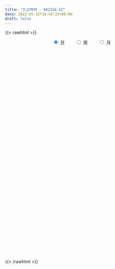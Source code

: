 ```yaml
---
title: "久立特材 - 002318.SZ"
date: 2022-05-31T16:42:23+08:00
draft: false
---
```

{{< rawhtml >}}
    <div style="text-align: center">
        <label style="padding: 1rem;"><input style="margin-right: .5rem" type="radio" name="period" value="D" checked onclick="period_change(this)">日</label>
        <label style="padding: 1rem;"><input style="margin-right: .5rem" type="radio" name="period" value="W" onclick="period_change(this)">周</label>
        <label style="padding: 1rem;"><input style="margin-right: .5rem" type="radio" name="period" value="M" onclick="period_change(this)">月</label>
    </div>
    <div id="chart" style="height: 700px;"></div> 
    <script type="text/javascript">
        const D_v = [180992.85,95765.17,92972.13,114192.69,131712.25,158445.2,97959.17,74301.91,101257.26,71921.42,54487.49,73160.59,71010.72,125930.1,135642.11,170276.05,77260.87,107781.91,72785.27,108069.2,110904.91,108227.55,102191.58,85746.47,96247.78,115717.33,191668.22,130748.77,90404.22,72800.89,102051.37,83813.13,192896.31,110350.89,171624.34,123730.52,171078.24,105327.41,159350.69,127027.37,112489.31,82899.5,68919.06,88018.54,153760.07,156222.53,203622.78,121082.24,185381.54,131164.78,110531.27,229813.97,433231.92,245614.44,596627.2,461827.0,385422.01,255502.56,148671.49,248876.77,491143.03,520658.47,377106.56,250716.08,322113.09,297249.84,308071.02,236168.52,205689.79,158543.96,201897.66,339514.29,233174.96,219410.01,259061.25,228265.08,236071.1,176082.56,180469.24,272630.55,226498.92,186324.62,233235.66,129087.32,177298.65,157710.38,180075.28,497633.82,395217.26,314056.46,156409.37,199962.02,86899.53,112733.3,119374.5,106430.02,97321.6,65699.44,79513.31,155444.2,154259.1,122248.61,93390.35,167610.39,82648.81,116006.6,130668.7,100722.57,156764.42,235142.03,185301.88,76160.57,218027.83,243146.82,127697.25,96022.86,149684.42,83612.0,124743.85,130799.38,111262.79,75280.62,294038.18,263084.29,130537.26,169497.72,88002.37,66055.93,58562.99,132054.83,177667.6,108708.9,91677.56,103052.57,112724.88,107255.51,72976.67,107223.22,91646.8,142026.98,80278.39,144439.12,83537.18,87590.21,143346.27,256008.45,167147.93,102949.1,214793.48,226526.43,178517.58,154559.41,133216.62,148055.13,166226.88,201803.23,148583.08,134295.13,148420.79,138421.0,66951.24,178852.22,224784.24,198001.87,210514.33,191192.37,164401.12,127523.78,97137.82,110522.3,101153.91,104362.04,84779.91,102243.28,113348.03,197627.07,145646.43,89698.3,104345.3,102949.59,63781.0,62870.66,46159.3,77983.36,73058.27,123682.59,121173.59,152693.11,192096.89,79864.02,135112.69,153201.46,132607.95,160060.6,176957.89,184957.88,215271.97,106131.68,77563.46,113881.75,129768.96,122684.07,70417.61,100561.46,65741.46,104281.63,104996.94,102523.65,83087.67,93086.0,52345.0,50275.41,51169.41,59509.83,60672.35,72057.51,67250.0,49347.51,39728.0,36730.41,46236.0,101026.93,162494.24,93015.35,137645.46,66208.49,74937.13,106651.23,107780.94,69806.16,102871.51,106439.25,70611.4,68783.0,68471.17,69031.98,103651.6,64186.61,58055.1,71194.12,93570.5,83310.44,52581.77,41097.79,84432.85,52178.27,46574.0,59210.39,44840.91,59126.03]
const D_histogram = [0.0,0.0054308832,0.0169872403,0.0323382911,0.0226412014,0.0356790477,0.0392339491,0.0390582372,0.0445501368,0.0339192542,0.0149073481,-0.0040425979,-0.0113701383,-0.0358918324,-0.0256422478,0.0127700797,0.0170009842,0.0088900014,-0.0053136457,-0.0275571449,-0.0604586537,-0.0763904971,-0.0881498484,-0.0995845268,-0.0900781974,-0.0596474013,0.0029820671,0.0208807663,0.0408810897,0.0423839957,0.0433240742,0.0400236433,-0.0013227222,-0.0189132879,-0.0536362954,-0.0903074646,-0.0818841612,-0.0778133863,-0.0870877048,-0.0754131998,-0.0666136211,-0.067385738,-0.0621377338,-0.0594785229,-0.0335504834,-0.0260572396,-0.0099218446,-0.0128373912,-0.0113274427,-0.0046081272,0.0056536153,0.0561690186,0.1328718487,0.1669027821,0.2286552294,0.2716627304,0.3224539453,0.3330278826,0.3083635754,0.3051520278,0.3708658874,0.4064081284,0.3418435323,0.2986600461,0.3053116947,0.30294491,0.2812956684,0.2281368228,0.1973236763,0.1406088682,0.0877406123,0.1195119715,0.1295799482,0.0710786403,0.0446947072,-0.0474013312,-0.1054278966,-0.1394372677,-0.1880353996,-0.230975906,-0.2520341226,-0.2247112504,-0.2196445955,-0.2183307571,-0.2438356356,-0.2450476351,-0.1999192007,-0.099026927,-0.1418812961,-0.2342982748,-0.2789664875,-0.3517198373,-0.3465909441,-0.338808505,-0.3246462653,-0.3270179061,-0.3027877269,-0.2462863362,-0.2223681077,-0.1256414936,-0.032876964,0.017765445,0.0660764032,0.0386650196,0.0448111355,0.0192803066,-0.0204518465,-0.0731778978,-0.119911117,-0.132787233,-0.1539568163,-0.1421496389,-0.0452379744,0.0396668609,0.0832507706,0.1270960244,0.1305518374,0.137461253,0.1259487039,0.1156505128,0.0858531909,0.071333873,0.1329637551,0.2045568941,0.2321247262,0.2587527422,0.2516821907,0.2295156492,0.1929293188,0.1798942459,0.1955828387,0.1738701497,0.1300760228,0.087510827,0.0284493229,-0.0366696616,-0.0635039755,-0.0641653491,-0.0725173539,-0.0825977008,-0.1023747963,-0.1033151006,-0.0934085451,-0.104387587,-0.0990216345,-0.0349204611,0.0197712063,0.05258323,0.105311466,0.1619218616,0.1995812211,0.2055047825,0.2019644324,0.2108842258,0.1700401445,0.1047299851,0.0845271354,0.0548725447,0.0400217243,-0.0196314117,-0.0637398943,-0.1304985997,-0.0950124333,-0.0113991549,0.0787300199,0.078419925,0.0299728801,0.0079751749,-0.010004888,-0.0581078047,-0.0782561,-0.0995531412,-0.1389062963,-0.1262001979,-0.1341476501,-0.1001686917,-0.1329530027,-0.1638631414,-0.192849192,-0.1800860628,-0.1588361906,-0.1361332278,-0.1133993476,-0.1009095191,-0.1002493674,-0.0445749599,-0.032540475,0.0499149069,0.0382724154,0.017339416,-0.0239239995,-0.0788204222,-0.1130646257,-0.1858354581,-0.263575996,-0.2706791794,-0.1771252119,-0.1307851466,-0.1385689775,-0.1870257984,-0.1702535357,-0.1579008981,-0.1392695293,-0.0899778775,-0.0661717011,-0.0102649574,-0.006853562,-0.0221941424,-0.0235380638,0.0132689653,0.042774526,0.044278477,0.0460994377,0.0547662015,0.0347763137,0.0401175071,0.0323356975,0.0353359279,0.0168467447,0.0225399336,0.0337038211,0.0663076377,0.1378734716,0.1333273217,0.0766513452,0.0261994001,-0.038309288,-0.0521467402,0.0101881108,0.0404260814,0.0980278319,0.1595884917,0.1783348297,0.1626409647,0.1780857028,0.1701335205,0.1842663833,0.1880490814,0.178501759,0.1662898919,0.1750754797,0.159441594,0.1451359878,0.1227519082,0.0513916502,0.017675256,0.010971658,0.0183282995,0.0220214306,0.0262952367]
const D_fast = [0.0,0.006788604,0.0225917712,0.0460273948,0.0419906054,0.0639482136,0.0773116022,0.0869004497,0.1035298835,0.1013788144,0.0860937453,0.0661331499,0.0559630749,0.0224684227,0.0263074453,0.0679122928,0.0763934434,0.0705049609,0.0549729024,0.025840117,-0.0221760553,-0.0572055229,-0.0910023364,-0.1273331465,-0.1403463664,-0.1248274206,-0.0614524355,-0.0383335447,-0.0081129489,0.0039859561,0.0157570531,0.0224625331,-0.019214513,-0.0415334007,-0.089665482,-0.1489135174,-0.1609612543,-0.1763438259,-0.2073900706,-0.2145688655,-0.2224226921,-0.2400412435,-0.2503276728,-0.2625380926,-0.244997674,-0.2440187401,-0.2303638062,-0.2364887007,-0.2378106129,-0.2322433291,-0.2205681828,-0.1560105248,-0.0460897326,0.0296668964,0.1485831511,0.2595063346,0.3909110359,0.4847419439,0.5371685305,0.6102449898,0.7686753213,0.9058195944,0.9267158814,0.9581974067,1.0411769789,1.1145464218,1.1632210973,1.1670964573,1.1856142299,1.1640516389,1.133118536,1.1947678881,1.2372308518,1.196499204,1.1812889477,1.0773425765,0.992959037,0.9240903489,0.8284833671,0.7277988843,0.643732137,0.6148771966,0.5650327026,0.5117638518,0.4253000643,0.3628261561,0.3579747902,0.4341103322,0.3557856391,0.2047940917,0.0903842571,-0.070299052,-0.1518178948,-0.228737582,-0.2957369086,-0.3798630259,-0.4313297785,-0.4363999718,-0.4680737703,-0.4027575296,-0.3182122409,-0.2631284707,-0.1982984117,-0.2160435404,-0.1986946407,-0.2194053929,-0.2642505076,-0.3352710333,-0.4119820318,-0.4580549561,-0.5177137434,-0.5414439758,-0.4558418048,-0.3610202543,-0.2966236519,-0.221004392,-0.1849106198,-0.1436358908,-0.123661264,-0.1050468269,-0.1133808511,-0.1100667008,-0.0151958799,0.1075364827,0.1931354963,0.2844516979,0.3403016941,0.3755140649,0.3871600641,0.4190985528,0.4836828553,0.5054377036,0.4941625825,0.4734750934,0.4215259201,0.3472395202,0.3045292124,0.2878265015,0.2613451583,0.2306153861,0.1852445915,0.1584755121,0.1450299313,0.1079539926,0.0885645365,0.1439355947,0.2035700637,0.2495278948,0.3285839973,0.4256748583,0.513229523,0.5705292801,0.6174800381,0.679120888,0.6807868428,0.6416591796,0.6425881138,0.6266516593,0.62180627,0.557245281,0.4972018249,0.3978184695,0.4095515276,0.4903150173,0.600126697,0.6194215835,0.5784677585,0.5584638471,0.5379825621,0.4753526943,0.435640374,0.3894550475,0.3153753183,0.2965313672,0.2550470025,0.263983788,0.1979612263,0.1260853022,0.0488869537,0.0166285672,-0.0018306082,-0.0131609524,-0.0187769092,-0.0315144604,-0.0559166506,-0.011385983,-0.0074866169,0.0874474918,0.0853731041,0.0687749587,0.0215305433,-0.0530709849,-0.1155813449,-0.2348110417,-0.3784455787,-0.4532185569,-0.4039458924,-0.3903021138,-0.4327281891,-0.5279414596,-0.5537325808,-0.5808551677,-0.5970411812,-0.5702439988,-0.5629807477,-0.5096402433,-0.5079422385,-0.5288313545,-0.5360597918,-0.4959355214,-0.4557363292,-0.4431627589,-0.4298169388,-0.4074586246,-0.418754434,-0.4033838638,-0.4030817491,-0.3912475367,-0.4055250337,-0.3941968614,-0.3746070186,-0.3254262926,-0.2193920908,-0.1906064103,-0.2281195505,-0.2720216456,-0.3461076557,-0.3729817929,-0.3080999142,-0.2677554233,-0.1856467148,-0.0841889321,-0.0208588867,0.0041074895,0.0640736533,0.0986548512,0.1588543098,0.2096492782,0.2447273955,0.2740880015,0.3266424591,0.350868972,0.3728473627,0.3811512602,0.3226389147,0.2933413345,0.2893806511,0.3013193674,0.3105178561,0.3213654714]
const D_slow = [0.0,0.0013577208,0.0056045309,0.0136891037,0.019349404,0.0282691659,0.0380776532,0.0478422125,0.0589797467,0.0674595602,0.0711863973,0.0701757478,0.0673332132,0.0583602551,0.0519496932,0.0551422131,0.0593924591,0.0616149595,0.0602865481,0.0533972619,0.0382825984,0.0191849742,-0.0028524879,-0.0277486197,-0.050268169,-0.0651800193,-0.0644345026,-0.059214311,-0.0489940386,-0.0383980396,-0.0275670211,-0.0175611103,-0.0178917908,-0.0226201128,-0.0360291866,-0.0586060528,-0.0790770931,-0.0985304396,-0.1203023658,-0.1391556658,-0.155809071,-0.1726555055,-0.188189939,-0.2030595697,-0.2114471906,-0.2179615005,-0.2204419616,-0.2236513094,-0.2264831701,-0.2276352019,-0.2262217981,-0.2121795434,-0.1789615813,-0.1372358857,-0.0800720784,-0.0121563958,0.0684570905,0.1517140612,0.2288049551,0.305092962,0.3978094339,0.499411466,0.5848723491,0.6595373606,0.7358652843,0.8116015118,0.8819254289,0.9389596346,0.9882905536,1.0234427707,1.0453779237,1.0752559166,1.1076509037,1.1254205637,1.1365942405,1.1247439077,1.0983869336,1.0635276167,1.0165187667,0.9587747903,0.8957662596,0.839588447,0.7846772981,0.7300946089,0.6691357,0.6078737912,0.557893991,0.5331372592,0.4976669352,0.4390923665,0.3693507446,0.2814207853,0.1947730493,0.110070923,0.0289093567,-0.0528451198,-0.1285420516,-0.1901136356,-0.2457056625,-0.2771160359,-0.2853352769,-0.2808939157,-0.2643748149,-0.25470856,-0.2435057761,-0.2386856995,-0.2437986611,-0.2620931355,-0.2920709148,-0.325267723,-0.3637569271,-0.3992943368,-0.4106038304,-0.4006871152,-0.3798744226,-0.3481004164,-0.3154624571,-0.2810971439,-0.2496099679,-0.2206973397,-0.199234042,-0.1814005737,-0.148159635,-0.0970204114,-0.0389892299,0.0256989557,0.0886195034,0.1459984157,0.1942307454,0.2392043068,0.2881000165,0.331567554,0.3640865597,0.3859642664,0.3930765971,0.3839091818,0.3680331879,0.3519918506,0.3338625121,0.3132130869,0.2876193878,0.2617906127,0.2384384764,0.2123415797,0.187586171,0.1788560558,0.1837988574,0.1969446648,0.2232725313,0.2637529967,0.313648302,0.3650244976,0.4155156057,0.4682366622,0.5107466983,0.5369291946,0.5580609784,0.5717791146,0.5817845457,0.5768766927,0.5609417192,0.5283170692,0.5045639609,0.5017141722,0.5213966772,0.5410016584,0.5484948784,0.5504886722,0.5479874502,0.533460499,0.513896474,0.4890081887,0.4542816146,0.4227315651,0.3891946526,0.3641524797,0.330914229,0.2899484437,0.2417361457,0.19671463,0.1570055823,0.1229722754,0.0946224385,0.0693950587,0.0443327168,0.0331889769,0.0250538581,0.0375325849,0.0471006887,0.0514355427,0.0454545428,0.0257494373,-0.0025167192,-0.0489755837,-0.1148695827,-0.1825393775,-0.2268206805,-0.2595169671,-0.2941592115,-0.3409156611,-0.3834790451,-0.4229542696,-0.4577716519,-0.4802661213,-0.4968090466,-0.4993752859,-0.5010886764,-0.506637212,-0.512521728,-0.5092044867,-0.4985108552,-0.4874412359,-0.4759163765,-0.4622248261,-0.4535307477,-0.4435013709,-0.4354174466,-0.4265834646,-0.4223717784,-0.416736795,-0.4083108397,-0.3917339303,-0.3572655624,-0.323933732,-0.3047708957,-0.2982210457,-0.3077983677,-0.3208350527,-0.318288025,-0.3081815047,-0.2836745467,-0.2437774238,-0.1991937164,-0.1585334752,-0.1140120495,-0.0714786693,-0.0254120735,0.0216001968,0.0662256366,0.1077981096,0.1515669795,0.191427378,0.2277113749,0.258399352,0.2712472645,0.2756660785,0.278408993,0.2829910679,0.2884964255,0.2950702347]
const D_data = [['2021-05-20', 11.2896, 11.3841, 10.9965, 11.5543],['2021-05-21', 11.4125, 11.4692, 11.299, 11.5165],['2021-05-24', 11.3463, 11.6016, 11.2801, 11.7151],['2021-05-25', 11.6016, 11.7434, 11.5165, 11.8569],['2021-05-26', 11.7434, 11.4692, 11.3936, 11.7529],['2021-05-27', 11.5268, 11.7901, 11.361, 11.9169],['2021-05-28', 11.7998, 11.7511, 11.6048, 11.9656],['2021-05-31', 11.8974, 11.7511, 11.6926, 11.9559],['2021-06-01', 11.7218, 11.8778, 11.6048, 11.9851],['2021-06-02', 11.8778, 11.7023, 11.5658, 11.9364],['2021-06-03', 11.6536, 11.5463, 11.5268, 11.7608],['2021-06-04', 11.517, 11.4585, 11.3317, 11.6048],['2021-06-07', 11.4683, 11.5365, 11.3512, 11.634],['2021-06-08', 11.5365, 11.2245, 11.0684, 11.556],['2021-06-09', 11.2732, 11.6048, 11.1952, 11.7608],['2021-06-10', 11.6048, 12.0924, 11.5463, 12.1899],['2021-06-11', 12.1704, 11.7998, 11.7803, 12.1899],['2021-06-15', 11.8974, 11.6536, 11.5073, 11.9071],['2021-06-16', 11.5658, 11.5268, 11.4, 11.6828],['2021-06-17', 11.5268, 11.322, 11.166, 11.6438],['2021-06-18', 11.322, 11.0099, 10.9709, 11.4293],['2021-06-21', 10.9709, 11.0392, 10.7564, 11.166],['2021-06-22', 11.0294, 10.9514, 10.8051, 11.1172],['2021-06-23', 10.9709, 10.8149, 10.7076, 10.9709],['2021-06-24', 10.8539, 10.9904, 10.7369, 11.0197],['2021-06-25', 11.0489, 11.2927, 10.9417, 11.3512],['2021-06-28', 11.5755, 11.9169, 11.439, 12.0729],['2021-06-29', 11.9461, 11.5755, 11.5268, 11.9461],['2021-06-30', 11.5853, 11.7218, 11.478, 11.7413],['2021-07-01', 11.8388, 11.5755, 11.5268, 11.8388],['2021-07-02', 11.5073, 11.6048, 11.361, 11.7511],['2021-07-05', 11.6438, 11.5755, 11.4195, 11.6828],['2021-07-06', 11.5853, 10.9904, 10.8832, 11.595],['2021-07-07', 11.0197, 11.1172, 10.7856, 11.1269],['2021-07-08', 11.0489, 10.7271, 10.6101, 11.1074],['2021-07-09', 10.5808, 10.4443, 10.3078, 10.6979],['2021-07-12', 10.4346, 10.8539, 10.4346, 11.0392],['2021-07-13', 10.8441, 10.7564, 10.6394, 10.8441],['2021-07-14', 10.7564, 10.4931, 10.4346, 10.9612],['2021-07-15', 10.4346, 10.6784, 10.259, 10.7661],['2021-07-16', 10.6881, 10.6198, 10.5906, 10.8539],['2021-07-19', 10.6101, 10.4443, 10.3956, 10.7271],['2021-07-20', 10.4443, 10.4541, 10.2688, 10.4638],['2021-07-21', 10.5711, 10.3663, 10.3273, 10.5808],['2021-07-22', 10.3663, 10.6686, 10.3175, 10.6979],['2021-07-23', 10.6101, 10.4736, 10.4443, 10.8636],['2021-07-26', 10.5126, 10.6003, 10.0055, 10.6394],['2021-07-27', 10.6491, 10.3565, 10.3565, 10.7076],['2021-07-28', 10.2395, 10.3663, 9.9275, 10.3956],['2021-07-29', 10.4638, 10.4151, 10.2493, 10.5126],['2021-07-30', 10.337, 10.4736, 10.1323, 10.5126],['2021-08-02', 10.4638, 11.1367, 10.259, 11.205],['2021-08-03', 11.6926, 11.8583, 11.3805, 12.0631],['2021-08-04', 11.9461, 11.7218, 11.634, 12.0436],['2021-08-05', 11.7998, 12.4727, 11.7023, 12.892],['2021-08-06', 12.4435, 12.7165, 12.3459, 13.0091],['2021-08-09', 12.8335, 13.3114, 12.7848, 13.4674],['2021-08-10', 13.2139, 13.2529, 13.0286, 13.7697],['2021-08-11', 13.3796, 13.0578, 12.9993, 13.3991],['2021-08-12', 13.3601, 13.5357, 13.0188, 13.721],['2021-08-13', 13.5259, 14.8912, 13.4089, 14.8912],['2021-08-16', 14.9595, 15.1642, 14.8034, 15.9737],['2021-08-17', 15.1642, 14.2086, 14.0818, 15.33],['2021-08-18', 14.4231, 14.5304, 14.2183, 14.7742],['2021-08-19', 14.9204, 15.3983, 14.2378, 15.8079],['2021-08-20', 15.0667, 15.6518, 14.9204, 16.1394],['2021-08-23', 15.6518, 15.7006, 15.3398, 16.4613],['2021-08-24', 15.5641, 15.4373, 15.1252, 15.8956],['2021-08-25', 15.7006, 15.7981, 15.1642, 16.0809],['2021-08-26', 15.6811, 15.5153, 15.4568, 16.1394],['2021-08-27', 15.3105, 15.5056, 15.1057, 15.8079],['2021-08-30', 15.5933, 16.7441, 15.1838, 17.0366],['2021-08-31', 16.8221, 16.8416, 16.4905, 17.3292],['2021-09-01', 16.6173, 16.0907, 15.6518, 16.7148],['2021-09-02', 15.7591, 16.471, 15.3105, 16.8221],['2021-09-03', 16.3735, 15.4861, 15.1642, 16.4417],['2021-09-06', 15.4178, 15.6031, 15.3495, 16.237],['2021-09-07', 15.5543, 15.7104, 15.33, 15.8274],['2021-09-08', 15.8371, 15.3203, 15.1935, 16.1589],['2021-09-09', 15.252, 15.1155, 14.8034, 15.5251],['2021-09-10', 15.3593, 15.1545, 14.94, 15.8079],['2021-09-13', 15.2228, 15.7104, 15.1252, 15.8956],['2021-09-14', 15.5348, 15.4568, 15.1252, 16.0419],['2021-09-15', 15.3105, 15.3593, 15.1057, 15.5738],['2021-09-16', 15.5056, 14.8717, 14.7839, 15.8956],['2021-09-17', 14.6376, 14.9985, 14.3646, 15.1642],['2021-09-22', 14.6084, 15.6031, 14.2281, 15.8664],['2021-09-23', 15.8079, 16.6563, 15.4958, 17.1634],['2021-09-24', 16.393, 14.9887, 14.9887, 16.471],['2021-09-27', 14.3841, 13.916, 13.4869, 14.7644],['2021-09-28', 13.9843, 13.994, 13.4382, 14.1988],['2021-09-29', 13.7502, 13.1163, 12.8823, 13.916],['2021-09-30', 13.2529, 13.6625, 13.1456, 13.8477],['2021-10-08', 13.76, 13.4772, 13.2626, 14.0525],['2021-10-11', 13.9453, 13.3601, 13.1651, 13.9453],['2021-10-12', 13.3114, 12.9213, 12.7263, 13.8867],['2021-10-13', 12.9116, 13.0481, 12.58, 13.1554],['2021-10-14', 12.9896, 13.4284, 12.8238, 13.6332],['2021-10-15', 13.3796, 13.0188, 12.9701, 13.5259],['2021-10-18', 12.9798, 14.0818, 12.9798, 14.1891],['2021-10-19', 13.9355, 14.4426, 13.76, 14.8717],['2021-10-20', 14.2086, 14.2573, 14.0428, 14.4133],['2021-10-21', 14.4524, 14.4914, 13.9453, 14.6181],['2021-10-22', 14.3451, 13.6039, 13.3796, 14.4231],['2021-10-25', 13.3991, 13.9648, 13.2821, 14.0135],['2021-10-26', 13.955, 13.5064, 13.3114, 14.033],['2021-10-27', 13.6039, 13.1163, 12.7653, 13.6039],['2021-10-28', 12.9701, 12.6287, 12.4825, 13.1066],['2021-10-29', 12.6483, 12.3167, 12.1119, 12.7068],['2021-11-01', 12.2289, 12.4337, 11.9169, 12.8725],['2021-11-02', 12.463, 12.0729, 11.9461, 12.5702],['2021-11-03', 12.1119, 12.2874, 11.9754, 12.3849],['2021-11-04', 12.3167, 13.5162, 12.3069, 13.5162],['2021-11-05', 13.4967, 13.799, 13.2626, 14.2378],['2021-11-08', 13.7892, 13.6234, 13.5552, 14.1305],['2021-11-09', 13.5747, 13.8965, 13.4869, 14.0915],['2021-11-10', 13.8867, 13.5747, 13.3211, 13.8965],['2021-11-11', 13.5064, 13.7112, 13.4089, 13.7795],['2021-11-12', 13.6722, 13.5357, 13.3699, 13.7697],['2021-11-15', 13.6527, 13.5552, 13.5162, 14.0623],['2021-11-16', 13.5454, 13.2529, 13.1554, 13.6332],['2021-11-17', 13.2431, 13.3601, 13.1651, 13.4577],['2021-11-18', 13.3894, 14.5011, 13.3894, 14.6279],['2021-11-19', 14.5791, 15.1057, 14.2866, 15.291],['2021-11-22', 15.2228, 14.9887, 14.9107, 15.3593],['2021-11-23', 15.0375, 15.3203, 14.9204, 15.6226],['2021-11-24', 15.4178, 15.1642, 15.0375, 15.5153],['2021-11-25', 15.1838, 15.1057, 14.8717, 15.2813],['2021-11-26', 14.9985, 14.9595, 14.7937, 15.1447],['2021-11-29', 14.5499, 15.3008, 14.4816, 15.4861],['2021-11-30', 15.3203, 15.8566, 15.213, 16.237],['2021-12-01', 15.7981, 15.5641, 15.369, 15.8469],['2021-12-02', 15.5738, 15.2813, 14.9887, 15.5933],['2021-12-03', 15.291, 15.2033, 15.1057, 15.6811],['2021-12-06', 15.1155, 14.8229, 14.7254, 15.4568],['2021-12-07', 14.9692, 14.4621, 14.2378, 15.096],['2021-12-08', 14.4426, 14.7059, 14.3548, 14.8717],['2021-12-09', 14.6376, 14.9595, 14.4329, 15.3398],['2021-12-10', 14.8327, 14.8327, 14.2768, 15.1545],['2021-12-13', 14.9692, 14.7449, 14.3743, 15.057],['2021-12-14', 14.7157, 14.5109, 14.4329, 14.7352],['2021-12-15', 14.5109, 14.6474, 14.5109, 15.1838],['2021-12-16', 14.5499, 14.7644, 14.5499, 15.018],['2021-12-17', 14.8717, 14.4524, 14.4329, 14.94],['2021-12-20', 14.5304, 14.5889, 14.1988, 14.8717],['2021-12-21', 14.6084, 15.4861, 14.4426, 15.7786],['2021-12-22', 15.5153, 15.7104, 15.1447, 15.8566],['2021-12-23', 15.7981, 15.7299, 15.4861, 15.9444],['2021-12-24', 15.7299, 16.3052, 15.6518, 16.7733],['2021-12-27', 16.2857, 16.7928, 16.237, 17.3097],['2021-12-28', 16.7928, 16.9976, 16.3832, 17.3194],['2021-12-29', 17.0171, 16.9293, 16.8708, 17.69],['2021-12-30', 16.9293, 17.0366, 16.7733, 17.4072],['2021-12-31', 17.2317, 17.4364, 16.8903, 17.6315],['2022-01-04', 17.4462, 16.9489, 16.8221, 18.0021],['2022-01-05', 17.0854, 16.5393, 16.0419, 17.1244],['2022-01-06', 16.5198, 17.0269, 16.4808, 17.4364],['2022-01-07', 17.0756, 16.9098, 16.4808, 17.3584],['2022-01-10', 16.9976, 17.0951, 16.8513, 17.729],['2022-01-11', 17.1439, 16.4222, 16.3052, 17.1439],['2022-01-12', 16.4905, 16.3832, 16.237, 16.666],['2022-01-13', 16.2955, 15.7981, 15.3495, 16.3735],['2022-01-14', 15.6323, 16.9781, 15.5153, 17.0854],['2022-01-17', 17.1634, 17.9338, 17.0171, 18.1191],['2022-01-18', 17.9143, 18.5872, 17.846, 18.6262],['2022-01-19', 18.4019, 17.8363, 17.612, 18.5287],['2022-01-20', 17.7875, 17.2219, 16.6368, 17.924],['2022-01-21', 16.9489, 17.456, 16.9489, 17.9143],['2022-01-24', 17.456, 17.4755, 16.8806, 18.0118],['2022-01-25', 17.2609, 16.9684, 16.7246, 17.4852],['2022-01-26', 17.2122, 17.1536, 16.7831, 17.6022],['2022-01-27', 17.2414, 17.0269, 16.9976, 17.6997],['2022-01-28', 17.2024, 16.6075, 16.3832, 17.2219],['2022-02-07', 16.9293, 17.1439, 16.7733, 17.7485],['2022-02-08', 17.0854, 16.8513, 16.51, 17.4169],['2022-02-09', 16.8416, 17.4072, 16.1687, 17.4462],['2022-02-10', 17.3097, 16.5295, 16.432, 17.5535],['2022-02-11', 16.5198, 16.3052, 16.1492, 16.7928],['2022-02-14', 16.1394, 16.0614, 15.8371, 16.5685],['2022-02-15', 16.0614, 16.4222, 15.9737, 16.5588],['2022-02-16', 16.4613, 16.51, 16.2857, 16.8123],['2022-02-17', 16.51, 16.549, 16.1882, 16.7733],['2022-02-18', 16.4808, 16.588, 16.3442, 16.6465],['2022-02-21', 16.588, 16.4808, 16.2565, 16.666],['2022-02-22', 16.4613, 16.2955, 16.1687, 16.4905],['2022-02-23', 16.198, 17.0854, 16.198, 17.1731],['2022-02-24', 17.2609, 16.6953, 16.471, 17.534],['2022-02-25', 16.8708, 17.846, 16.8611, 18.0801],['2022-02-28', 17.9435, 16.9001, 16.7928, 17.9435],['2022-03-01', 16.9098, 16.7246, 16.6465, 17.0756],['2022-03-02', 16.627, 16.3052, 16.2272, 16.8416],['2022-03-03', 16.3442, 15.8371, 15.6031, 16.4222],['2022-03-04', 15.8566, 15.7786, 15.3398, 16.1394],['2022-03-07', 15.5836, 14.8814, 14.6571, 15.7981],['2022-03-08', 14.8619, 14.2183, 14.1208, 15.0082],['2022-03-09', 14.2183, 14.6376, 13.8477, 14.9497],['2022-03-10', 15.135, 15.9249, 14.8522, 16.0322],['2022-03-11', 15.7981, 15.5543, 15.3203, 15.7981],['2022-03-14', 15.3105, 14.8327, 14.7547, 15.408],['2022-03-15', 14.7449, 13.994, 13.9745, 14.94],['2022-03-16', 14.6279, 14.5304, 13.7697, 14.6279],['2022-03-17', 14.6279, 14.3646, 14.2378, 14.8229],['2022-03-18', 14.3256, 14.3451, 14.15, 14.6279],['2022-03-21', 14.3548, 14.7547, 14.3548, 14.9692],['2022-03-22', 14.9692, 14.5011, 14.4426, 15.018],['2022-03-23', 14.5401, 15.018, 14.4914, 15.0375],['2022-03-24', 15.018, 14.4426, 14.3353, 15.018],['2022-03-25', 14.3451, 14.0915, 13.994, 14.4133],['2022-03-28', 13.9062, 14.1305, 13.5649, 14.1403],['2022-03-29', 14.1305, 14.6279, 14.0525, 14.7157],['2022-03-30', 14.6279, 14.6669, 14.4329, 14.7547],['2022-03-31', 14.6279, 14.3646, 14.1793, 14.6279],['2022-04-01', 14.1891, 14.3451, 14.1403, 14.3646],['2022-04-06', 14.3938, 14.4329, 13.955, 14.4524],['2022-04-07', 14.4329, 14.0135, 13.9745, 14.5596],['2022-04-08', 13.9355, 14.2573, 13.877, 14.4329],['2022-04-11', 14.3743, 14.0525, 13.8087, 14.3743],['2022-04-12', 13.8867, 14.1403, 13.7307, 14.1696],['2022-04-13', 14.033, 13.7892, 13.7502, 14.072],['2022-04-14', 13.8282, 14.0135, 13.6625, 14.0818],['2022-04-15', 13.9453, 14.0915, 13.877, 14.2866],['2022-04-18', 14.15, 14.4621, 13.5942, 14.5304],['2022-04-19', 14.6181, 15.2618, 14.3061, 15.33],['2022-04-20', 15.2423, 14.5499, 14.5109, 15.2423],['2022-04-21', 14.8717, 13.7697, 13.3601, 14.8717],['2022-04-22', 13.4869, 13.5552, 13.3309, 13.7892],['2022-04-25', 13.3991, 13.0188, 12.814, 13.5162],['2022-04-26', 13.0773, 13.3601, 12.8335, 13.838],['2022-04-27', 13.2724, 14.3841, 13.1749, 14.4329],['2022-04-28', 14.2768, 14.2086, 14.0233, 14.7254],['2022-04-29', 14.2086, 14.8034, 13.994, 14.9204],['2022-05-05', 14.8132, 15.2423, 14.7937, 15.4568],['2022-05-06', 14.8229, 15.0277, 14.8229, 15.369],['2022-05-09', 15.0277, 14.7157, 14.6669, 15.1252],['2022-05-10', 14.8229, 15.2228, 14.6962, 15.3788],['2022-05-11', 15.2228, 15.0765, 15.0375, 15.4763],['2022-05-12', 14.9985, 15.5056, 14.8229, 15.7006],['2022-05-13', 15.5446, 15.5738, 15.3105, 15.7006],['2022-05-16', 15.5738, 15.5446, 15.408, 15.6909],['2022-05-17', 15.4568, 15.6031, 15.2228, 15.8566],['2022-05-18', 15.5543, 16.0127, 15.5543, 16.0517],['2022-05-19', 15.8079, 15.8469, 15.7494, 16.0322],['2022-05-20', 15.9737, 15.9346, 15.8566, 16.1784],['2022-05-23', 16.0127, 15.8761, 15.7786, 16.1882],['2022-05-24', 15.7494, 15.1155, 15.018, 15.8079],['2022-05-25', 15.0667, 15.369, 15.018, 15.4275],['2022-05-26', 15.549, 15.649, 15.259, 15.7989],['2022-05-27', 15.7389, 15.8789, 15.599, 16.1789],['2022-05-30', 15.85, 15.92, 15.65, 16.0],['2022-05-31', 15.86, 16.01, 15.76, 16.17]]
const W_v = [464361.86,514573.25,786792.99,858495.37,324628.54,423753.41,735960.14,1090947.9099999999,705384.04,421648.8,361308.39,413430.4,306440.92,280435.47,325897.53,754184.85,445496.42,290843.7,318366.25,295941.24,160597.32,217636.0,161990.17,191644.78,175399.65,219604.52,218882.57,282454.09,264638.49,80637.97,72946.1,251844.34,219457.5,595948.3199999999,298860.59,428505.53,220105.47,445571.3,345409.26,1043605.52,310256.34,623399.75,335466.24,405644.4600000001,393070.1200000001,286398.52,432080.42,335619.28,268022.92,279053.05,217585.27,174995.55,294652.25,193305.58,221466.02,428893.83,189561.43,217601.76,250956.81,280506.72,298403.65,443380.01,390946.8,283860.0,278948.18,491629.96,409131.06,437544.03,281533.01,243826.98,252260.97,212978.55,152961.36,171686.73,154931.44,434369.62,434030.41,334546.08,778004.6100000001,846127.0600000001,813131.73,1243615.8800000001,1508454.3600000001,1365828.1099999999,1755036.28,849903.7300000001,1006354.35,970745.6900000001,685636.86,617736.29,184523.93,500634.01,315219.12,296487.66,299762.62,186593.35,343218.64,342669.03,393560.73,290737.34,349371.48,496307.79,414013.9,344401.03,343840.59,216538.54,205891.94,457669.8100000001,582584.9600000001,405020.74,384193.74,869504.78,93320.64,1303606.6499999999,812423.05,496908.92,656552.64,802493.1599999999,778704.0499999999,1362214.1499999999,798507.7,682850.28,1070932.24,711425.55,566464.65,946742.17,943060.51,604453.1899999999,684573.97,798794.86,806491.52,1258241.0599999998,1246588.5999999999,1453849.6399999999,1099069.3900000001,677967.64,557585.14,638356.87,566146.04,430917.9299999999,592421.5600000001,370415.62,263698.62,380968.26,336713.46,309495.54,401064.98,337060.9,710526.53,228172.84,582487.89,1337144.8400000001,1327292.4199999999,1416976.8699999999,1163491.3900000001,1099210.7,625199.3099999999,529979.1499999999,544951.87,1472200.72,758073.47,537329.98,413283.76,222594.89,88447.88,446704.4,452463.59,1956842.4199999999,1491690.6500000001,1427987.3799999999,1399166.0399999998,1827719.7500000002,1056622.1899999999,999126.21,902858.45,1169340.48,986912.99,2221110.4700000002,2073713.4100000001,1735659.01,1590194.49,1585041.46,791006.74,583704.12,1404182.7100000002,1331778.97,878602.4199999999,853947.4399999999,967070.49,513618.42,349395.03,730148.74,563195.1899999999,817356.99,345436.17,927600.9000000001,739735.62,595281.4400000001,375128.6699999999,580119.85,399541.29,508130.71,587673.47,682415.1900000001,675273.02,549819.7,751782.6100000001,1967114.53,1529615.8600000001,1767844.0400000003,1110370.95,1279425.5900000001,1091752.3699999999,883656.6300000001,1072926.3599999999,757327.38,112733.3,468338.87,692952.65,586811.1,957779.1300000001,581760.38,874465.26,512656.27,613161.46,491827.08,537871.88,884245.2299999999,840875.17,650908.3199999999,757429.49,891633.47,497955.98,648563.1100000001,380105.85,548590.9199999999,692883.01,843380.02,514315.85,478105.14,329963.49,192239.69,239291.92,560390.47,462046.97,177050.65,374124.36,358711.9300000001,283493.3,103966.94]
const W_histogram = [0.0,0.0224127635,0.0467154499,0.0352885672,0.0375193442,0.032798165,0.0463051363,0.0704299443,0.0620619993,0.0549405356,0.0477635401,0.0430016697,0.0109319492,-0.0076243517,-0.0325728813,-0.038830753,-0.0635640829,-0.076572103,-0.0720826489,-0.1015163161,-0.124751391,-0.1261978141,-0.1283851038,-0.1103992779,-0.09741053,-0.0945731828,-0.0805393024,-0.099938569,-0.1483465964,-0.1601261974,-0.1512519541,-0.1279062541,-0.0925997433,-0.0361327244,-0.0299519026,0.0073151615,0.026562531,0.0580476941,0.0516925992,0.0808666295,0.0999890131,0.1148547435,0.1265602546,0.1288288487,0.113780614,0.0909990479,0.0811221218,0.0271636532,-0.0080956544,-0.0437311921,-0.0413353104,-0.0402584706,-0.0293665775,-0.0385198292,-0.0211298792,-0.0024851336,0.0075951099,0.0173456012,0.0196378846,0.0170905837,0.0395247339,0.0461968075,0.023542327,-0.0146811373,-0.0215310397,-0.0004907807,0.0240885306,0.0579091563,0.0576456292,0.0643894489,0.0577049452,0.0450563382,0.0297915106,0.0298161164,0.0449386415,0.0574546051,0.0524760359,0.0484033006,0.069009708,0.080955619,0.089451392,0.1225004591,0.1181093597,0.136563252,0.1568892126,0.159090119,0.1656559236,0.1624997399,0.139490213,0.072371876,0.0231631163,-0.0209662767,-0.0716954004,-0.1040761724,-0.1068313475,-0.1201199938,-0.1107117642,-0.0867376922,-0.0737745816,-0.0491428473,-0.0391876156,-0.0105416054,0.0005938578,-0.0241136648,-0.0693559665,-0.0919902578,-0.0921147328,-0.0657758981,-0.0136725214,0.0247058273,0.0414304084,0.0372490478,0.0281906235,0.0592756992,0.0761750885,0.0501682103,0.0505480363,0.0708030979,0.0641358125,0.0650800743,0.0642346549,0.0592744724,0.0911782212,0.0922703841,0.0830300654,0.1098240826,0.1222704208,0.1219082168,0.0583311373,-0.0399320939,-0.0864727162,-0.0667318012,-0.089586183,-0.0620038005,-0.1261006905,-0.1711650353,-0.1986567422,-0.2051418588,-0.212688373,-0.2096175108,-0.1978328796,-0.1808109312,-0.1543176022,-0.1422361232,-0.1425154345,-0.1146052932,-0.0828962425,-0.0575163357,-0.0258411264,-0.0081143628,0.0240948538,0.0901861621,0.1418649097,0.1724283745,0.2028484984,0.2256908898,0.204055692,0.1708982532,0.1505725104,0.1619478182,0.1324812092,0.1003883294,0.0614594916,0.0292023697,0.0244748963,0.0317636289,0.0286242181,0.0944804606,0.1588794508,0.1794110893,0.1800052679,0.1344764315,0.0989288092,0.0483455182,0.0530316547,0.0696632721,0.0728403408,0.1432841588,0.2512638492,0.2787876267,0.2863838587,0.3124243706,0.3123443603,0.3090651527,0.172913415,0.12434283,0.1051812425,0.0732319844,-0.0141023641,-0.0862811741,-0.1341186351,-0.1144081731,-0.0875238162,-0.1255420128,-0.1856681105,-0.2940921101,-0.3250598794,-0.3166918495,-0.3200490116,-0.2893958355,-0.3105634781,-0.2939367182,-0.2519529623,-0.2896804306,-0.2894709744,-0.2853647485,-0.2690508116,-0.1021906621,0.1461624007,0.3419968728,0.4359984054,0.4683372781,0.4393470048,0.3836415501,0.3225674549,0.1765852358,0.0574439778,-0.0561878345,-0.09368787,-0.2007764473,-0.1686673841,-0.1620108336,-0.0542901939,0.0017284289,0.0472895897,0.0445904694,0.0110635702,0.1024579609,0.2210752022,0.244236289,0.2437616293,0.2540815571,0.1853994829,0.1052355574,0.0591772172,0.0990101605,-0.021854936,-0.1194343545,-0.2598852887,-0.3582680978,-0.391941147,-0.4041842127,-0.4064101385,-0.4249589818,-0.337915164,-0.2538236217,-0.1548756864,-0.0632754861,-0.0075183771,0.0347883725]
const W_fast = [0.0,0.0280159544,0.0639975033,0.0613927623,0.0730033754,0.0764817374,0.1015649928,0.1432972869,0.1504448418,0.1570585119,0.1618224014,0.1678109485,0.1384742153,0.1180118264,0.0849200765,0.0689545165,0.0283301659,-0.0038208799,-0.0173520881,-0.0721648342,-0.1265877569,-0.1595836336,-0.1938671992,-0.2034811928,-0.2148450774,-0.2356510259,-0.2417519711,-0.28613588,-0.3716305564,-0.4234417068,-0.452380452,-0.4610113155,-0.4488547406,-0.4014209028,-0.4027280567,-0.3636322022,-0.3377441999,-0.2917471133,-0.2851790583,-0.2357883708,-0.1916687338,-0.1480893176,-0.1047437429,-0.0702679365,-0.0568710177,-0.0569028219,-0.0464992175,-0.0936667729,-0.130949994,-0.1775183298,-0.1854562757,-0.1944440535,-0.1908938047,-0.2096770138,-0.1975695335,-0.1795460714,-0.1675670504,-0.1534801588,-0.1462784042,-0.1445530592,-0.1122377255,-0.0940164501,-0.1107853488,-0.1526790974,-0.1649117598,-0.1439941959,-0.113392752,-0.0650948372,-0.0509469571,-0.0281057751,-0.0203640425,-0.021748565,-0.0295655148,-0.02208688,0.0042703055,0.0311499203,0.0392903602,0.04731845,0.0851772844,0.1173621002,0.1482207211,0.211894903,0.2370311436,0.2896258489,0.3491741126,0.3911475487,0.4391273343,0.4765960856,0.488459112,0.4394337439,0.3960157633,0.3466448011,0.2779918273,0.2195920122,0.1901290002,0.1468103555,0.128540644,0.130830293,0.1253497582,0.1376957807,0.1378541085,0.1638647174,0.1751486449,0.1444127062,0.0818314128,0.0361995571,0.0130463989,0.022941259,0.0716265054,0.116181311,0.1432634941,0.1483943955,0.1463836271,0.1922876276,0.228230789,0.2147659634,0.2277827984,0.2657386345,0.2751053022,0.2923195826,0.307532827,0.3173912626,0.3720895667,0.3962493255,0.4077665232,0.462016561,0.5050305045,0.5351453547,0.4861510595,0.3779048048,0.3097460035,0.3128039682,0.2675530406,0.279634473,0.1840124103,0.0961568067,0.0190009143,-0.038769667,-0.0994882745,-0.14882179,-0.1864953786,-0.2146761631,-0.2267622346,-0.2502397864,-0.2861479563,-0.2868891383,-0.2759041483,-0.2649033254,-0.2396883977,-0.2239902248,-0.1857572947,-0.0971194459,-0.0099744709,0.0636960875,0.144828336,0.2240934499,0.2534721751,0.2630392996,0.2803566844,0.3322189467,0.33587264,0.3288768426,0.3053128777,0.2803563482,0.2817475989,0.2969772387,0.3009938825,0.3904702401,0.494589093,0.5599735038,0.6055689994,0.5936592708,0.5828438508,0.5443469394,0.5622909895,0.596338425,0.6177255789,0.7239904365,0.8947860892,0.9920067734,1.0711989701,1.1753455747,1.2533516544,1.327338735,1.234415351,1.2169304736,1.2240641966,1.2104229347,1.1195629952,1.0258138916,0.9444467718,0.9355551905,0.9405585934,0.8711548936,0.7646117683,0.5826647411,0.470432002,0.3996270695,0.3162576545,0.2745618717,0.1757533596,0.11889594,0.0978914552,-0.0122561206,-0.084414408,-0.1516493693,-0.2025981353,-0.0612856513,0.2236080117,0.5049417019,0.7079428359,0.8573660281,0.9382125061,0.9784174389,0.9979852075,0.8961492973,0.7913690338,0.6636902628,0.6027682598,0.4454855707,0.4354277879,0.4015816299,0.4957297212,0.5521804512,0.6095640094,0.6180125065,0.5872514999,0.7042603807,0.8781464226,0.9623665817,1.0228323293,1.0966726464,1.074340443,1.0204854067,0.9892213709,1.0538068542,0.9274780238,0.8000400167,0.5946177603,0.4066679268,0.2750095908,0.1617204719,0.0578920115,-0.0668965773,-0.0643315505,-0.0436959135,0.0165331002,0.0923144289,0.1461919436,0.1971957863]
const W_slow = [0.0,0.0056031909,0.0172820534,0.0261041951,0.0354840312,0.0436835724,0.0552598565,0.0728673426,0.0883828424,0.1021179763,0.1140588613,0.1248092788,0.1275422661,0.1256361781,0.1174929578,0.1077852696,0.0918942488,0.0727512231,0.0547305608,0.0293514818,-0.0018363659,-0.0333858194,-0.0654820954,-0.0930819149,-0.1174345474,-0.1410778431,-0.1612126687,-0.1861973109,-0.22328396,-0.2633155094,-0.3011284979,-0.3331050614,-0.3562549973,-0.3652881784,-0.372776154,-0.3709473637,-0.3643067309,-0.3497948074,-0.3368716576,-0.3166550002,-0.2916577469,-0.2629440611,-0.2313039974,-0.1990967852,-0.1706516317,-0.1479018698,-0.1276213393,-0.120830426,-0.1228543396,-0.1337871377,-0.1441209653,-0.1541855829,-0.1615272273,-0.1711571846,-0.1764396544,-0.1770609378,-0.1751621603,-0.17082576,-0.1659162888,-0.1616436429,-0.1517624594,-0.1402132576,-0.1343276758,-0.1379979601,-0.1433807201,-0.1435034152,-0.1374812826,-0.1230039935,-0.1085925862,-0.092495224,-0.0780689877,-0.0668049032,-0.0593570255,-0.0519029964,-0.040668336,-0.0263046847,-0.0131856758,-0.0010848506,0.0161675764,0.0364064812,0.0587693291,0.0893944439,0.1189217839,0.1530625969,0.1922849,0.2320574298,0.2734714107,0.3140963457,0.3489688989,0.3670618679,0.372852647,0.3676110778,0.3496872277,0.3236681846,0.2969603477,0.2669303493,0.2392524082,0.2175679852,0.1991243398,0.186838628,0.1770417241,0.1744063227,0.1745547872,0.168526371,0.1511873793,0.1281898149,0.1051611317,0.0887171572,0.0852990268,0.0914754836,0.1018330857,0.1111453477,0.1181930036,0.1330119284,0.1520557005,0.1645977531,0.1772347621,0.1949355366,0.2109694897,0.2272395083,0.243298172,0.2581167901,0.2809113455,0.3039789415,0.3247364578,0.3521924785,0.3827600837,0.4132371379,0.4278199222,0.4178368987,0.3962187197,0.3795357694,0.3571392236,0.3416382735,0.3101131009,0.267321842,0.2176576565,0.1663721918,0.1132000985,0.0607957208,0.0113375009,-0.0338652319,-0.0724446324,-0.1080036632,-0.1436325218,-0.1722838451,-0.1930079058,-0.2073869897,-0.2138472713,-0.215875862,-0.2098521485,-0.187305608,-0.1518393806,-0.108732287,-0.0580201624,-0.0015974399,0.0494164831,0.0921410464,0.129784174,0.1702711285,0.2033914308,0.2284885132,0.2438533861,0.2511539785,0.2572727026,0.2652136098,0.2723696643,0.2959897795,0.3357096422,0.3805624145,0.4255637315,0.4591828394,0.4839150416,0.4960014212,0.5092593349,0.5266751529,0.5448852381,0.5807062778,0.6435222401,0.7132191467,0.7848151114,0.8629212041,0.9410072941,1.0182735823,1.0615019361,1.0925876436,1.1188829542,1.1371909503,1.1336653593,1.1120950657,1.0785654069,1.0499633637,1.0280824096,0.9966969064,0.9502798788,0.8767568512,0.7954918814,0.716318919,0.6363066661,0.5639577072,0.4863168377,0.4128326581,0.3498444176,0.2774243099,0.2050565663,0.1337153792,0.0664526763,0.0409050108,0.077445611,0.1629448292,0.2719444305,0.38902875,0.4988655012,0.5947758888,0.6754177525,0.7195640615,0.7339250559,0.7198780973,0.6964561298,0.646262018,0.604095172,0.5635924636,0.5500199151,0.5504520223,0.5622744197,0.5734220371,0.5761879297,0.6018024199,0.6570712204,0.7181302927,0.7790707,0.8425910893,0.88894096,0.9152498494,0.9300441537,0.9547966938,0.9493329598,0.9194743712,0.854503049,0.7649360245,0.6669507378,0.5659046846,0.46430215,0.3580624045,0.2735836135,0.2101277081,0.1714087865,0.155589915,0.1537103207,0.1624074138]
const W_data = [['2017-07-21', 7.1434, 6.7579, 6.4496, 7.1605],['2017-07-28', 6.7066, 7.1091, 6.6723, 7.1776],['2017-08-04', 7.0492, 7.289, 7.0406, 7.5202],['2017-08-11', 7.3061, 6.9121, 6.8607, 7.5031],['2017-08-18', 6.9378, 7.092, 6.9292, 7.1519],['2017-08-25', 7.092, 7.032, 6.8693, 7.2547],['2017-09-01', 6.9978, 7.3232, 6.9978, 7.5117],['2017-09-08', 7.3318, 7.6145, 7.1691, 7.6659],['2017-09-15', 7.5802, 7.3147, 7.3061, 7.7258],['2017-09-22', 7.2976, 7.3489, 7.2033, 7.4346],['2017-09-29', 7.3232, 7.3661, 7.1691, 7.4946],['2017-10-13', 7.4517, 7.4175, 7.3061, 7.5973],['2017-10-20', 7.4175, 7.0149, 6.9378, 7.4774],['2017-10-27', 7.0235, 7.0663, 6.9207, 7.1177],['2017-11-03', 7.0492, 6.8693, 6.7237, 7.0577],['2017-11-10', 6.9892, 7.0063, 6.8693, 7.2033],['2017-11-17', 6.9978, 6.6637, 6.6466, 7.032],['2017-11-24', 6.6637, 6.6637, 6.4582, 6.9121],['2017-12-01', 6.6637, 6.8093, 6.6038, 6.8864],['2017-12-08', 6.7836, 6.2526, 6.0813, 6.7836],['2017-12-15', 6.2098, 6.0984, 6.0813, 6.2783],['2017-12-22', 6.0984, 6.2012, 6.0813, 6.4239],['2017-12-29', 6.1926, 6.0727, 5.9956, 6.2012],['2018-01-05', 6.0813, 6.2612, 6.0727, 6.2869],['2018-01-12', 6.2355, 6.1841, 6.0813, 6.2697],['2018-01-19', 6.1584, 6.0042, 5.8929, 6.1669],['2018-01-26', 6.0128, 6.0984, 6.0128, 6.2269],['2018-02-02', 6.1156, 5.5674, 5.3961, 6.1755],['2018-02-09', 5.4475, 4.8907, 4.8136, 5.5674],['2018-02-14', 4.9164, 5.0278, 4.8993, 5.0877],['2018-02-23', 5.062, 5.1134, 5.0449, 5.1391],['2018-03-02', 5.1477, 5.2248, 5.122, 5.3533],['2018-03-09', 5.2162, 5.3961, 5.1819, 5.3961],['2018-03-16', 5.4903, 5.8072, 5.4903, 6.1156],['2018-03-23', 5.7558, 5.2676, 5.2162, 5.7986],['2018-03-30', 5.3361, 5.713, 5.3361, 5.8672],['2018-04-04', 5.8672, 5.6016, 5.4817, 5.9014],['2018-04-13', 5.5417, 5.8757, 5.4989, 5.9528],['2018-04-20', 5.8672, 5.4646, 5.456, 5.9357],['2018-04-27', 5.456, 5.9785, 5.4046, 6.3126],['2018-05-04', 5.9699, 6.0128, 5.8415, 6.0642],['2018-05-11', 6.0556, 6.0984, 5.9614, 6.3982],['2018-05-18', 6.0813, 6.1926, 5.9528, 6.2355],['2018-05-25', 6.304, 6.1841, 6.1327, 6.3725],['2018-06-01', 6.2098, 6.0034, 5.7729, 6.244],['2018-06-08', 6.0034, 5.8633, 5.8283, 6.1959],['2018-06-15', 5.8633, 5.9859, 5.8458, 6.3272],['2018-06-22', 5.8896, 5.2858, 5.2245, 5.9421],['2018-06-29', 5.3383, 5.2683, 5.0757, 5.3645],['2018-07-06', 5.2945, 5.032, 4.9445, 5.487],['2018-07-13', 5.0495, 5.3645, 5.0495, 5.417],['2018-07-20', 5.3733, 5.3033, 5.1895, 5.3995],['2018-07-27', 5.3033, 5.4083, 5.2595, 5.6446],['2018-08-03', 5.3733, 5.1107, 5.0582, 5.5045],['2018-08-10', 5.0845, 5.417, 4.9707, 5.4608],['2018-08-17', 5.3645, 5.4958, 5.3558, 5.7583],['2018-08-24', 5.5395, 5.4433, 5.4083, 5.6183],['2018-08-31', 5.452, 5.4783, 5.452, 5.6533],['2018-09-07', 5.4783, 5.4083, 5.1807, 5.557],['2018-09-14', 5.4258, 5.3383, 5.2683, 5.5658],['2018-09-21', 5.312, 5.7058, 5.277, 5.7233],['2018-09-28', 5.8283, 5.6008, 5.5483, 6.1346],['2018-10-12', 5.5833, 5.1982, 5.0145, 5.6096],['2018-10-19', 5.2508, 4.8219, 4.5507, 5.2508],['2018-10-26', 4.8569, 5.0582, 4.8219, 5.1895],['2018-11-02', 5.032, 5.417, 4.9095, 5.522],['2018-11-09', 5.5133, 5.5746, 5.3645, 5.8196],['2018-11-16', 5.5658, 5.8633, 5.4695, 5.9946],['2018-11-23', 5.8196, 5.557, 5.4695, 5.9334],['2018-11-30', 5.5133, 5.6971, 5.4783, 5.9071],['2018-12-07', 5.7233, 5.5658, 5.557, 5.8546],['2018-12-14', 5.5921, 5.4695, 5.4608, 5.8546],['2018-12-21', 5.487, 5.382, 5.2858, 5.5833],['2018-12-28', 5.382, 5.5483, 5.3383, 5.6271],['2019-01-04', 5.5308, 5.8021, 5.522, 5.8196],['2019-01-11', 5.8371, 5.8808, 5.7846, 6.0909],['2019-01-18', 5.8896, 5.7233, 5.6271, 6.0909],['2019-01-25', 5.7146, 5.7496, 5.5746, 5.8283],['2019-02-01', 5.8108, 6.1521, 5.6358, 6.1609],['2019-02-15', 6.1346, 6.1959, 6.1346, 6.4497],['2019-02-22', 6.1959, 6.2834, 6.1346, 6.4497],['2019-03-01', 6.3447, 6.7997, 6.2834, 6.9397],['2019-03-08', 6.8522, 6.5197, 6.4847, 7.2023],['2019-03-15', 6.5284, 6.966, 6.5284, 7.4211],['2019-03-22', 7.071, 7.2373, 7.0448, 7.9811],['2019-03-29', 7.0798, 7.2285, 6.9222, 7.4561],['2019-04-04', 7.2723, 7.4736, 7.2723, 7.8324],['2019-04-12', 7.5611, 7.5348, 7.3948, 7.8411],['2019-04-19', 7.6223, 7.3836, 7.2477, 7.7274],['2019-04-26', 7.3836, 6.7223, 6.6951, 7.447],['2019-04-30', 6.7495, 6.7223, 6.6226, 6.831],['2019-05-10', 6.4867, 6.5864, 6.079, 6.6136],['2019-05-17', 6.4142, 6.2602, 6.2149, 6.5683],['2019-05-24', 6.2602, 6.2421, 6.1606, 6.5139],['2019-05-31', 6.2421, 6.4777, 6.1878, 6.6407],['2019-06-06', 6.4777, 6.2512, 6.2059, 6.5139],['2019-06-14', 6.2693, 6.4686, 6.1968, 6.8672],['2019-06-21', 6.3961, 6.6951, 6.3508, 6.7676],['2019-06-28', 6.6951, 6.6226, 6.5683, 6.9488],['2019-07-05', 6.7404, 6.8491, 6.6136, 6.8672],['2019-07-12', 6.8401, 6.7495, 6.4414, 6.8672],['2019-07-19', 6.7948, 7.0937, 6.6136, 7.1571],['2019-07-26', 7.0756, 7.0031, 6.8491, 7.1118],['2019-08-02', 7.0575, 6.532, 6.4777, 7.0575],['2019-08-09', 6.523, 6.07, 6.0337, 6.6407],['2019-08-16', 6.07, 6.1243, 5.9069, 6.2331],['2019-08-23', 6.1606, 6.2874, 6.1606, 6.3871],['2019-08-30', 6.1968, 6.6407, 6.1515, 6.7948],['2019-09-06', 6.6407, 7.1571, 6.6226, 7.2387],['2019-09-12', 7.1571, 7.2477, 7.13, 7.3565],['2019-09-20', 7.2477, 7.1662, 7.0031, 7.3655],['2019-09-27', 7.2115, 6.985, 6.9125, 7.6645],['2019-09-30', 6.985, 6.9306, 6.8854, 7.13],['2019-10-11', 6.9306, 7.5467, 6.8129, 8.0178],['2019-10-18', 7.6282, 7.5739, 7.3836, 7.7188],['2019-10-25', 7.5286, 7.0847, 6.985, 7.5558],['2019-11-01', 7.13, 7.4108, 7.0484, 7.4833],['2019-11-08', 7.4199, 7.7913, 7.4199, 8.0087],['2019-11-15', 7.7007, 7.5739, 7.5195, 7.9906],['2019-11-22', 7.5195, 7.737, 7.5195, 8.3349],['2019-11-29', 7.737, 7.8004, 7.5829, 8.0631],['2019-12-06', 7.7641, 7.8185, 7.5829, 8.0178],['2019-12-13', 7.8457, 8.4527, 7.8004, 8.4889],['2019-12-20', 8.4436, 8.2715, 8.2715, 8.5433],['2019-12-27', 8.2443, 8.2352, 8.1175, 8.5252],['2020-01-03', 8.2352, 8.8604, 8.1899, 8.951],['2020-01-10', 8.8151, 8.9328, 8.6973, 9.1865],['2020-01-17', 8.9419, 8.96, 8.7516, 9.105],['2020-01-23', 8.9691, 8.1265, 7.9544, 8.9691],['2020-02-07', 7.3112, 7.3202, 6.7676, 7.4833],['2020-02-14', 7.3112, 7.5829, 7.2568, 7.9544],['2020-02-21', 7.6101, 8.3349, 7.5829, 8.4708],['2020-02-28', 8.2987, 7.7823, 7.7823, 8.4436],['2020-03-06', 7.8366, 8.4164, 7.8366, 8.6882],['2020-03-13', 8.2715, 7.139, 6.8129, 8.2715],['2020-03-20', 7.2387, 7.0031, 6.6498, 7.2477],['2020-03-27', 6.7766, 6.9125, 6.532, 7.0303],['2020-04-03', 6.8219, 6.9488, 6.5683, 7.2024],['2020-04-10', 7.0122, 6.7495, 6.6951, 7.0756],['2020-04-17', 6.7495, 6.7132, 6.6679, 6.9125],['2020-04-24', 6.7223, 6.7042, 6.5592, 6.8854],['2020-04-30', 6.7132, 6.6943, 6.3508, 6.7766],['2020-05-08', 6.6187, 6.7889, 6.5998, 6.8172],['2020-05-15', 6.8456, 6.5809, 6.5525, 6.8929],['2020-05-22', 6.5619, 6.3256, 6.2688, 6.6565],['2020-05-29', 6.2972, 6.6281, 6.2594, 6.647],['2020-06-05', 6.647, 6.7321, 6.5998, 6.8078],['2020-06-12', 6.751, 6.7227, 6.6281, 6.8834],['2020-06-19', 6.7227, 6.8929, 6.6376, 7.082],['2020-06-24', 6.8834, 6.8078, 6.8078, 6.9212],['2020-07-03', 6.8078, 7.1009, 6.7132, 7.1671],['2020-07-10', 7.1765, 7.81, 7.1765, 8.2828],['2020-07-17', 7.7911, 8.018, 7.6682, 8.3112],['2020-07-24', 8.0937, 8.0842, 8.0086, 8.5286],['2020-07-31', 7.9897, 8.3868, 7.8006, 8.7934],['2020-08-07', 8.4624, 8.6043, 8.4435, 9.0014],['2020-08-14', 8.5381, 8.2261, 7.9991, 8.6894],['2020-08-21', 8.245, 8.0937, 8.0086, 8.557],['2020-08-28', 8.1126, 8.2544, 7.9802, 8.3773],['2020-09-04', 8.2544, 8.7745, 8.2355, 9.3134],['2020-09-11', 8.7934, 8.3584, 8.1693, 8.869],['2020-09-18', 8.3584, 8.2828, 7.914, 8.4719],['2020-09-25', 8.2828, 8.1031, 7.9991, 8.4341],['2020-09-30', 8.0937, 8.0653, 7.8384, 8.2828],['2020-10-09', 8.2261, 8.3679, 8.1882, 8.4057],['2020-10-16', 8.4152, 8.5854, 8.3679, 8.7083],['2020-10-23', 8.5854, 8.5286, 8.5003, 8.8123],['2020-10-30', 8.5192, 9.6538, 8.4246, 10.1833],['2020-11-06', 9.7767, 10.136, 9.5971, 10.467],['2020-11-13', 10.4197, 10.0037, 9.8807, 10.6655],['2020-11-20', 10.1171, 10.0131, 9.5687, 10.571],['2020-11-27', 10.1266, 9.5025, 9.2661, 10.7128],['2020-12-04', 9.4458, 9.5687, 9.2189, 9.6633],['2020-12-11', 9.6065, 9.2756, 9.2094, 10.0131],['2020-12-18', 9.2851, 9.9564, 9.1432, 10.0698],['2020-12-25', 10.0131, 10.2873, 9.6444, 10.4386],['2020-12-31', 10.2495, 10.3062, 9.824, 10.5899],['2021-01-08', 10.4764, 11.5165, 10.3819, 11.9609],['2021-01-15', 11.611, 12.7173, 10.9303, 12.8402],['2021-01-22', 12.67, 12.3864, 12.046, 13.0766],['2021-01-29', 12.2918, 12.566, 12.0743, 13.729],['2021-02-05', 12.4809, 13.2468, 12.1122, 14.5327],['2021-02-10', 13.105, 13.3697, 12.6228, 13.7574],['2021-02-19', 13.5399, 13.7101, 13.4264, 14.6556],['2021-02-26', 13.6156, 12.0082, 11.6772, 14.3247],['2021-03-05', 12.1689, 12.878, 12.0743, 14.164],['2021-03-12', 13.105, 13.313, 12.0838, 13.4832],['2021-03-19', 13.313, 13.2468, 12.6228, 13.8236],['2021-03-26', 13.3224, 12.4147, 11.8758, 13.8803],['2021-04-02', 12.5377, 12.2918, 11.7907, 12.5471],['2021-04-09', 12.1878, 12.3391, 12.1216, 12.5755],['2021-04-16', 12.254, 13.1617, 12.046, 13.2752],['2021-04-23', 13.2373, 13.4454, 12.9726, 13.6061],['2021-04-30', 13.4926, 12.6606, 12.3107, 13.7857],['2021-05-07', 12.7646, 12.1311, 12.0743, 12.8497],['2021-05-14', 12.1027, 11.0059, 10.675, 12.2445],['2021-05-21', 11.1005, 11.4692, 10.8546, 11.7434],['2021-05-28', 11.3463, 11.7511, 11.2801, 11.9656],['2021-06-04', 11.8974, 11.4585, 11.3317, 11.9851],['2021-06-11', 11.4683, 11.7998, 11.0684, 12.1899],['2021-06-18', 11.8974, 11.0099, 10.9709, 11.9071],['2021-06-25', 10.9709, 11.2927, 10.7076, 11.3512],['2021-07-02', 11.5755, 11.6048, 11.361, 12.0729],['2021-07-09', 11.6438, 10.4443, 10.3078, 11.6828],['2021-07-16', 10.4346, 10.6198, 10.259, 11.0392],['2021-07-23', 10.6101, 10.4736, 10.2688, 10.8636],['2021-07-30', 10.5126, 10.4736, 9.9275, 10.7076],['2021-08-06', 10.4638, 12.7165, 10.259, 13.0091],['2021-08-13', 12.8335, 14.8912, 12.7848, 14.8912],['2021-08-20', 14.9595, 15.6518, 14.0818, 16.1394],['2021-08-27', 15.6518, 15.5056, 15.1057, 16.4613],['2021-09-03', 15.5933, 15.4861, 15.1642, 17.3292],['2021-09-10', 15.4178, 15.1545, 14.8034, 16.237],['2021-09-17', 15.2228, 14.9985, 14.3646, 16.0419],['2021-09-24', 14.6084, 14.9887, 14.2281, 17.1634],['2021-09-30', 14.3841, 13.6625, 12.8823, 14.7644],['2021-10-08', 13.76, 13.4772, 13.2626, 14.0525],['2021-10-15', 13.9453, 13.0188, 12.58, 13.9453],['2021-10-22', 12.9798, 13.6039, 12.9798, 14.8717],['2021-10-29', 13.3991, 12.3167, 12.1119, 14.033],['2021-11-05', 12.2289, 13.799, 11.9169, 14.2378],['2021-11-12', 13.7892, 13.5357, 13.3211, 14.1305],['2021-11-19', 13.6527, 15.1057, 13.1554, 15.291],['2021-11-26', 15.2228, 14.9595, 14.7937, 15.6226],['2021-12-03', 14.5499, 15.2033, 14.4816, 16.237],['2021-12-10', 15.1155, 14.8327, 14.2378, 15.4568],['2021-12-17', 14.9692, 14.4524, 14.3743, 15.1838],['2021-12-24', 14.5304, 16.3052, 14.1988, 16.7733],['2021-12-31', 16.2857, 17.4364, 16.237, 17.69],['2022-01-07', 17.4462, 16.9098, 16.0419, 18.0021],['2022-01-14', 16.9976, 16.9781, 15.3495, 17.729],['2022-01-21', 17.1634, 17.456, 16.6368, 18.6262],['2022-01-28', 17.456, 16.6075, 16.3832, 18.0118],['2022-02-11', 16.9293, 16.3052, 16.1492, 17.7485],['2022-02-18', 16.1394, 16.588, 15.8371, 16.8123],['2022-02-25', 16.588, 17.846, 16.1687, 18.0801],['2022-03-04', 17.9435, 15.7786, 15.3398, 17.9435],['2022-03-11', 15.5836, 15.5543, 13.8477, 16.0322],['2022-03-18', 15.3105, 14.3451, 13.7697, 15.408],['2022-03-25', 14.3548, 14.0915, 13.994, 15.0375],['2022-04-01', 13.9062, 14.3451, 13.5649, 14.7547],['2022-04-08', 14.3938, 14.2573, 13.877, 14.5596],['2022-04-15', 14.3743, 14.0915, 13.6625, 14.3743],['2022-04-22', 14.15, 13.5552, 13.3309, 15.33],['2022-04-29', 13.3991, 14.8034, 12.814, 14.9204],['2022-05-06', 14.8132, 15.0277, 14.7937, 15.4568],['2022-05-13', 15.0277, 15.5738, 14.6669, 15.7006],['2022-05-20', 15.5738, 15.9346, 15.2228, 16.1784],['2022-05-27', 16.0127, 15.8789, 15.018, 16.1882],['2022-06-02', 15.85, 16.01, 15.65, 16.17]]
const M_v = [999434.02,516112.43,186810.23,822790.55,591183.1900000001,344245.83,473837.27,485726.91,573278.11,580627.7399999999,556913.1399999999,1102543.2099999997,505386.52,226295.65,227536.88,342830.1899999999,176236.22,85450.65,108834.46,232469.93,238575.08,121243.51,86154.74,284141.79,147990.01,92915.04,224666.08,331387.8999999999,129411.64,660620.6200000001,802451.6,500200.5499999999,785890.6299999999,746382.15,719322.1699999999,420765.2100000001,514492.51,920996.7,1288835.49,763599.6100000001,633823.8100000001,1108942.04,782662.1699999998,752824.4199999999,1000647.4299999998,768589.25,572539.0,684395.27,602362.5999999999,413548.06,974034.3900000001,810420.5499999999,543677.16,438638.9499999999,553897.08,1002959.9300000001,1421237.4199999999,1350846.9199999999,994077.0700000002,1426577.4200000002,1706201.3100000003,1854820.48,617658.1199999999,1720037.7,2442483.0900000003,2041169.8499999996,1810724.0299999993,2383269.6499999999,3024872.4499999997,2516049.0099999998,4693088.620000001,8674819.9100000001,6709723.7000000002,4194852.8099999996,2935386.23,5183220.5300000003,4027579.0099999998,4027354.0300000012,7632598.79,6075351.3099999996,2507045.0299999998,2164353.4199999999,2334114.9499999997,2735664.6899999999,2585778.8499999996,586025.1300000001,2148785.5299999998,1989001.4100000001,1597018.6800000002,1755142.8700000001,1221724.3500000001,2337949.7600000002,2649922.7799999998,2878199.02,1143797.04,1934064.0500000003,893399.1800000002,953281.2200000001,710393.0599999999,1637150.1700000002,2054691.5500000003,2010859.5899999994,1379098.4599999997,1044697.2399999999,1172417.5,1273247.1900000002,1244495.5700000003,1572924.45,789887.61,1956696.1100000001,2920398.21,5640884.9899999993,3464997.1200000001,1412103.4099999999,1266041.75,1748501.52,1370270.9000000004,2334624.8599999999,3133478.54,3877931.7799999993,3524016.2200000002,2686486.3399999999,4110116.0399999996,3975250.4899999998,2411479.3399999999,1290875.8800000001,1867242.9800000002,5636975.6799999997,2960974.5700000008,3241849.2799999989,2944458.29,6405738.6800000006,4855685.46,7620677.379999999,4363935.0300000003,4385053.5099999998,2620060.1799999997,2682356.0400000005,2201439.8200000003,2834142.7799999998,6947634.629999999,4512399.0799999991,1860835.9200000004,3236383.4700000011,3058258.3900000006,2797927.2600000002,1769356.7700000005,2615381.21,1505138.4599999997,1297347.1799999997]
const M_histogram = [0.0,-0.0335872365,-0.0595409603,0.0199459826,-0.0060977008,-0.087410717,-0.1522465971,-0.1328479829,-0.0910740622,-0.0885865616,-0.0610013777,-0.021360114,-0.042447208,-0.0807268902,-0.0731936998,-0.0772067879,-0.0875153034,-0.0931419532,-0.0776174508,-0.0633658357,-0.0572474748,-0.068631837,-0.0467224708,-0.018886763,-0.0068513757,-0.0089849928,0.0091826597,0.0134212192,0.0238842603,0.0778445055,0.0834437272,0.0701111944,0.0820702959,0.0959468216,0.0994916885,0.0512653194,0.0534495515,0.0880468398,0.0986154239,0.1140852353,0.1445684862,0.2559566092,0.2632429804,0.2968276734,0.355760658,0.3384150348,0.2716998782,0.208036407,0.146596154,0.0798378716,0.0646605455,0.0048527486,-0.0454704965,-0.072659025,-0.0629262038,-0.0289061061,0.0153837234,0.1379671745,0.2493783393,0.3631347716,0.4115816105,0.6576954645,0.8238724867,0.9041113374,0.9876664228,1.5766294423,1.3123329816,0.7719935089,0.2326459134,-0.2231344685,-0.3828768628,-0.4732234772,-0.4741947408,-0.8061801236,-1.0004876461,-1.011049135,-1.004811712,-0.9698083591,-0.7949290814,-0.6970700089,-0.598402834,-0.5301600785,-0.4448418555,-0.3430516638,-0.329354307,-0.3041050745,-0.2575996858,-0.2495339125,-0.2822313828,-0.296754537,-0.2964831064,-0.2605842093,-0.2200438012,-0.1716573991,-0.1516606983,-0.1337531856,-0.1593407074,-0.1651112052,-0.2004185367,-0.1764988416,-0.1277892248,-0.0805585903,-0.0862484484,-0.0676110593,-0.0401263902,-0.004540112,0.0136047946,0.0516742259,0.0716303195,0.1125345878,0.1870657857,0.2677274047,0.278788844,0.2617056648,0.2521380124,0.243742526,0.2255576364,0.2248036504,0.2454915709,0.2745031622,0.325086126,0.3175695643,0.2750497931,0.1659313263,0.0874333772,0.0290249137,0.0079273979,0.0885420783,0.1325367569,0.1328653048,0.226190302,0.2474919564,0.3106638119,0.4751103996,0.5135179434,0.5149895818,0.5143957813,0.4213385414,0.3304172152,0.1670604464,0.4525333038,0.3940538837,0.2391562218,0.34319434,0.4782033265,0.4707393301,0.4448659031,0.227313455,0.0903195529,0.0597929791]
const M_fast = [0.0,-0.0419840456,-0.0828230096,0.001650429,-0.0259176795,-0.1290833751,-0.2319809043,-0.2457942859,-0.2267888807,-0.2464480205,-0.2341131811,-0.1998119458,-0.2315108419,-0.2899722466,-0.3007374811,-0.3240522662,-0.3562396076,-0.3851517456,-0.389031606,-0.3906214498,-0.3988149576,-0.427357279,-0.4171285305,-0.3940145135,-0.3836919701,-0.3880718354,-0.367608518,-0.3600146537,-0.3435805475,-0.270159176,-0.2436990225,-0.2395037567,-0.2070270811,-0.16916385,-0.140746061,-0.1761561003,-0.1606094803,-0.104000482,-0.0687780419,-0.0247869217,0.0418384508,0.2172157261,0.2903128423,0.3981044537,0.5459776027,0.6132357383,0.6144455512,0.6027911818,0.5779999672,0.5312011528,0.532188963,0.4735943533,0.4119034841,0.3665501993,0.3605514696,0.3873450407,0.4354808011,0.5925560458,0.7663117954,0.9708519206,1.1221941621,1.5327318822,1.9048770261,2.2111437112,2.5416154022,3.5247357824,3.588522567,3.2411814716,2.7599953544,2.2484313554,1.9929697453,1.7843172617,1.6647973129,1.1312668992,0.6868374652,0.4235136925,0.1785481875,-0.0289005494,-0.0527535421,-0.1291619718,-0.1800955053,-0.2443927694,-0.2702850103,-0.2542577346,-0.3228989546,-0.3736759907,-0.3915705234,-0.4458882283,-0.5491435443,-0.6378553327,-0.7117046787,-0.7409518339,-0.7554223761,-0.7499503238,-0.7678687976,-0.7833995813,-0.8488222799,-0.8958705791,-0.9812825447,-1.0014875601,-0.9847252494,-0.9576342625,-0.9848862327,-0.9831516084,-0.9656985368,-0.9312472866,-0.9097011814,-0.8587131937,-0.8208495202,-0.7518116049,-0.6305139606,-0.4829204905,-0.4021618402,-0.3538186032,-0.3003517525,-0.2478116073,-0.2096070878,-0.1541601613,-0.0720993481,0.0255380338,0.1573925291,0.2292683585,0.2555110356,0.1878754004,0.1312357956,0.0800835605,0.0609678942,0.1637180942,0.240846962,0.2743918361,0.4242644088,0.5074390523,0.6482768608,0.9315010484,1.0982880781,1.2285071118,1.3565122567,1.3687896521,1.3604726297,1.2388809725,1.6374871559,1.6775212067,1.5824126002,1.7722493034,2.0268091216,2.1370299577,2.2223730065,2.0616489221,1.9472349082,1.9316565793]
const M_slow = [0.0,-0.0083968091,-0.0232820492,-0.0182955536,-0.0198199787,-0.041672658,-0.0797343073,-0.112946303,-0.1357148185,-0.1578614589,-0.1731118034,-0.1784518318,-0.1890636339,-0.2092453564,-0.2275437813,-0.2468454783,-0.2687243042,-0.2920097925,-0.3114141552,-0.3272556141,-0.3415674828,-0.358725442,-0.3704060597,-0.3751277505,-0.3768405944,-0.3790868426,-0.3767911777,-0.3734358729,-0.3674648078,-0.3480036814,-0.3271427496,-0.309614951,-0.2890973771,-0.2651106717,-0.2402377495,-0.2274214197,-0.2140590318,-0.1920473218,-0.1673934659,-0.138872157,-0.1027300355,-0.0387408832,0.0270698619,0.1012767803,0.1902169448,0.2748207035,0.342745673,0.3947547748,0.4314038133,0.4513632812,0.4675284175,0.4687416047,0.4573739806,0.4392092243,0.4234776734,0.4162511468,0.4200970777,0.4545888713,0.5169334561,0.607717149,0.7106125516,0.8750364178,1.0810045394,1.3070323738,1.5539489795,1.9481063401,2.2761895854,2.4691879627,2.527349441,2.4715658239,2.3758466082,2.2575407389,2.1389920537,1.9374470228,1.6873251113,1.4345628275,1.1833598995,0.9409078097,0.7421755394,0.5679080371,0.4183073286,0.285767309,0.1745568452,0.0887939292,0.0064553524,-0.0695709162,-0.1339708376,-0.1963543158,-0.2669121615,-0.3411007957,-0.4152215723,-0.4803676246,-0.5353785749,-0.5782929247,-0.6162080993,-0.6496463957,-0.6894815725,-0.7307593738,-0.780864008,-0.8249887184,-0.8569360246,-0.8770756722,-0.8986377843,-0.9155405491,-0.9255721467,-0.9267071747,-0.923305976,-0.9103874195,-0.8924798397,-0.8643461927,-0.8175797463,-0.7506478951,-0.6809506841,-0.6155242679,-0.5524897648,-0.4915541333,-0.4351647242,-0.3789638117,-0.3175909189,-0.2489651284,-0.1676935969,-0.0883012058,-0.0195387575,0.021944074,0.0438024183,0.0510586468,0.0530404963,0.0751760158,0.1083102051,0.1415265313,0.1980741068,0.2599470959,0.3376130489,0.4563906488,0.5847701346,0.7135175301,0.8421164754,0.9474511107,1.0300554145,1.0718205261,1.1849538521,1.283467323,1.3432563785,1.4290549635,1.5486057951,1.6662906276,1.7775071034,1.8343354671,1.8569153554,1.8718636001]
const M_data = [['2009-12-31', 6.7047, 5.5531, 5.1257, 7.5176],['2010-01-29', 5.5313, 5.0268, 4.8961, 6.1867],['2010-02-26', 5.0268, 4.9212, 4.2843, 5.0704],['2010-03-31', 4.9028, 6.3694, 4.9028, 6.589],['2010-04-30', 6.3678, 5.1944, 5.1626, 6.6862],['2010-05-31', 4.8776, 4.1682, 3.7594, 5.3621],['2010-06-30', 4.1201, 3.8731, 3.8032, 4.9987],['2010-07-30', 3.8469, 4.6774, 3.6502, 4.931],['2010-08-31', 4.6774, 5.0162, 4.4479, 5.1474],['2010-09-30', 4.99, 4.5507, 4.4611, 5.4097],['2010-10-29', 4.5813, 4.8632, 4.5725, 5.2457],['2010-11-30', 4.8545, 5.1386, 4.778, 5.8861],['2010-12-31', 5.1364, 4.3758, 4.2316, 5.3397],['2011-01-31', 4.4261, 3.9212, 3.6545, 4.566],['2011-02-28', 3.9256, 4.319, 3.8359, 4.4851],['2011-03-31', 4.3277, 4.0895, 4.0654, 4.6665],['2011-04-29', 4.0873, 3.8687, 3.7594, 4.4458],['2011-05-31', 3.8687, 3.7715, 3.6392, 4.1004],['2011-06-30', 3.7715, 3.9518, 3.6791, 4.064],['2011-07-29', 3.954, 3.9144, 3.7649, 4.44],['2011-08-31', 3.8947, 3.7715, 3.3229, 4.086],['2011-09-30', 3.7715, 3.4372, 3.3669, 3.8419],['2011-10-31', 3.4372, 3.7847, 3.3647, 3.8639],['2011-11-30', 3.7385, 3.9144, 3.644, 4.152],['2011-12-30', 4.0398, 3.7605, 3.4878, 4.2223],['2012-01-31', 3.8045, 3.5494, 3.2217, 3.8595],['2012-02-29', 3.5186, 3.7935, 3.4724, 3.8903],['2012-03-30', 3.7671, 3.6352, 3.5736, 4.0882],['2012-04-27', 3.6352, 3.7152, 3.6066, 3.8976],['2012-05-31', 3.8047, 4.4251, 3.609, 4.5776],['2012-06-29', 4.5113, 3.9971, 3.8479, 4.5246],['2012-07-31', 4.0005, 3.755, 3.619, 4.3189],['2012-08-31', 3.7218, 4.0867, 3.7086, 4.4118],['2012-09-28', 4.1199, 4.2128, 3.9009, 4.5412],['2012-10-31', 4.2194, 4.173, 4.0436, 4.707],['2012-11-30', 4.1796, 3.4299, 3.3171, 4.3388],['2012-12-31', 3.4299, 3.9474, 3.3171, 4.0403],['2013-01-31', 4.0336, 4.4814, 3.8479, 4.5644],['2013-02-28', 4.4781, 4.3521, 4.2028, 4.9392],['2013-03-29', 4.3521, 4.5478, 4.0403, 4.77],['2013-04-26', 4.5445, 4.9474, 4.2459, 5.1345],['2013-05-31', 4.9474, 6.4975, 4.8773, 6.8248],['2013-06-28', 6.4741, 5.7224, 5.4752, 7.2157],['2013-07-31', 5.7425, 6.3972, 5.7091, 6.8015],['2013-08-30', 6.5041, 7.2491, 6.4808, 7.7769],['2013-09-30', 7.2324, 6.7179, 6.5543, 7.9473],['2013-10-31', 6.6946, 6.1601, 5.7425, 6.9484],['2013-11-29', 6.2569, 6.0899, 5.3583, 6.3338],['2013-12-31', 5.9463, 5.9797, 5.5654, 6.267],['2014-01-30', 5.973, 5.7191, 5.5487, 6.3405],['2014-02-28', 5.7291, 6.267, 5.7091, 6.915],['2014-03-31', 6.277, 5.5988, 5.5253, 6.5877],['2014-04-30', 5.5988, 5.4686, 5.3617, 6.1033],['2014-05-30', 5.4619, 5.5648, 5.3717, 5.9469],['2014-06-30', 5.5682, 5.9874, 5.5074, 6.1294],['2014-07-31', 5.9942, 6.4337, 5.8083, 6.4641],['2014-08-29', 6.4202, 6.8293, 6.2545, 7.3668],['2014-09-30', 6.7955, 8.3878, 6.7177, 8.7225],['2014-10-31', 8.4081, 9.1079, 7.8773, 9.4291],['2014-11-28', 9.1147, 10.0749, 8.0971, 10.1763],['2014-12-31', 10.0715, 10.1019, 8.7901, 10.8761],['2015-01-30', 9.8585, 13.9222, 9.4663, 14.8756],['2015-02-27', 14.0, 14.7742, 12.9655, 15.4166],['2015-03-31', 14.7911, 15.2306, 13.6957, 17.2388],['2015-04-30', 15.19, 16.6812, 14.6795, 18.9326],['2015-05-29', 16.6541, 26.1227, 15.7856, 26.4959],['2015-06-30', 26.2584, 17.7702, 14.6151, 28.6943],['2015-07-31', 17.7092, 13.3022, 13.1631, 19.6056],['2015-08-31', 12.8951, 11.1446, 10.924, 17.129],['2015-09-30', 10.5984, 9.852, 8.0302, 10.8833],['2015-10-30', 10.2998, 11.9951, 10.2998, 14.0486],['2015-11-30', 11.7066, 12.1732, 11.2401, 15.2695],['2015-12-31', 12.1817, 12.9791, 11.028, 13.802],['2016-01-29', 13.0385, 7.7026, 7.2106, 13.1063],['2016-02-29', 7.6348, 7.533, 7.2954, 9.5519],['2016-03-31', 7.5075, 8.6951, 7.3039, 9.3144],['2016-04-29', 8.6951, 8.271, 8.0928, 9.4671],['2016-05-31', 8.3304, 8.1019, 7.5918, 9.6283],['2016-06-30', 8.1529, 9.8362, 8.0254, 10.4569],['2016-07-29', 9.7852, 9.1051, 9.0966, 11.188],['2016-08-31', 8.9691, 9.1986, 8.7566, 9.6407],['2016-09-30', 9.1731, 8.8671, 8.6715, 9.4792],['2016-10-31', 8.9266, 9.1391, 8.9096, 10.0743],['2016-11-30', 9.1391, 9.5557, 8.7396, 9.5897],['2016-12-30', 9.5812, 8.5015, 8.3655, 9.9043],['2017-01-26', 8.5185, 8.493, 8.0764, 8.697],['2017-02-28', 8.459, 8.714, 8.289, 9.0966],['2017-03-31', 8.697, 8.1529, 8.0764, 8.8161],['2017-04-28', 8.1699, 7.3283, 7.0988, 8.5015],['2017-05-31', 7.3283, 7.1519, 6.6312, 7.4517],['2017-06-30', 7.1091, 7.0063, 6.8265, 7.2976],['2017-07-31', 6.9892, 7.2633, 6.4496, 7.5202],['2017-08-31', 7.2547, 7.2633, 6.8607, 7.5202],['2017-09-29', 7.2633, 7.3661, 7.1691, 7.7258],['2017-10-31', 7.4517, 6.9806, 6.7237, 7.5973],['2017-11-30', 6.9549, 6.8522, 6.4582, 7.2033],['2017-12-29', 6.835, 6.0727, 5.9956, 6.835],['2018-01-31', 6.0813, 6.0042, 5.8929, 6.2869],['2018-02-28', 6.0385, 5.2676, 4.8136, 6.0642],['2018-03-30', 5.2076, 5.713, 5.1648, 6.1156],['2018-04-27', 5.8672, 5.9785, 5.4046, 6.3126],['2018-05-31', 5.9699, 6.0128, 5.7729, 6.3982],['2018-06-29', 6.0121, 5.2683, 5.0757, 6.3272],['2018-07-31', 5.2945, 5.417, 4.9445, 5.6446],['2018-08-31', 5.4345, 5.4783, 4.9707, 5.7583],['2018-09-28', 5.4783, 5.6008, 5.1807, 6.1346],['2018-10-31', 5.5833, 5.3995, 4.5507, 5.6096],['2018-11-30', 5.3908, 5.6971, 5.2683, 5.9946],['2018-12-28', 5.7233, 5.5483, 5.2858, 5.8546],['2019-01-31', 5.5308, 5.9246, 5.522, 6.0909],['2019-02-28', 5.8983, 6.6597, 5.8546, 6.9397],['2019-03-29', 6.7297, 7.2285, 6.4847, 7.9811],['2019-04-30', 7.2723, 6.7223, 6.6226, 7.8411],['2019-05-31', 6.4867, 6.4777, 6.079, 6.6407],['2019-06-28', 6.4777, 6.6226, 6.1968, 6.9488],['2019-07-31', 6.7404, 6.7132, 6.4414, 7.1571],['2019-08-30', 6.7132, 6.6407, 5.9069, 6.831],['2019-09-30', 6.6407, 6.9306, 6.6226, 7.6645],['2019-10-31', 6.9306, 7.3927, 6.8129, 8.0178],['2019-11-29', 7.3836, 7.8004, 7.2659, 8.3349],['2019-12-31', 7.7641, 8.498, 7.5829, 8.6882],['2020-01-23', 8.5704, 8.1265, 7.9544, 9.1865],['2020-02-28', 7.3112, 7.7823, 6.7676, 8.4708],['2020-03-31', 7.8366, 6.7132, 6.532, 8.6882],['2020-04-30', 6.6589, 6.6943, 6.3508, 7.2024],['2020-05-29', 6.6187, 6.6281, 6.2594, 6.8929],['2020-06-30', 6.647, 6.9023, 6.5998, 7.082],['2020-07-31', 6.9118, 8.3868, 6.8551, 8.7934],['2020-08-31', 8.4624, 8.3679, 7.9802, 9.0014],['2020-09-30', 8.3206, 8.0653, 7.8384, 9.3134],['2020-10-30', 8.2261, 9.6538, 8.1882, 10.1833],['2020-11-30', 9.7767, 9.2851, 9.2661, 10.7128],['2020-12-31', 9.2189, 10.3062, 9.1432, 10.5899],['2021-01-29', 10.4764, 12.566, 10.3819, 13.729],['2021-02-26', 12.4809, 12.0082, 11.6772, 14.6556],['2021-03-31', 12.1689, 12.1594, 11.7907, 14.164],['2021-04-30', 12.1973, 12.6606, 12.046, 13.7857],['2021-05-31', 12.7646, 11.7511, 10.675, 12.8497],['2021-06-30', 11.7218, 11.7218, 10.7076, 12.1899],['2021-07-30', 11.8388, 10.4736, 9.9275, 11.8388],['2021-08-31', 10.4638, 16.8416, 10.259, 17.3292],['2021-09-30', 16.6173, 13.6625, 12.8823, 17.1634],['2021-10-29', 13.76, 12.3167, 12.1119, 14.8717],['2021-11-30', 12.2289, 15.8566, 11.9169, 16.237],['2021-12-31', 15.7981, 17.4364, 14.1988, 17.69],['2022-01-28', 17.4462, 16.6075, 15.3495, 18.6262],['2022-02-28', 16.9293, 16.9001, 15.8371, 18.0801],['2022-03-31', 16.9098, 14.3646, 13.5649, 17.0756],['2022-04-29', 14.1891, 14.8034, 12.814, 15.33],['2022-05-31', 14.8132, 16.01, 14.6669, 16.1882]]
        const D_a = [null,null,null,null,null,null,null,null,11.9851,null,null,null,null,null,null,null,null,null,null,null,null,null,null,10.7076,null,null,null,null,null,11.8388,null,null,null,null,null,null,null,null,null,10.259,null,null,null,null,null,null,null,null,null,null,null,null,null,null,null,null,null,null,null,null,null,null,null,null,null,null,16.4613,null,null,null,15.1057,null,null,null,null,null,null,null,16.1589,null,null,null,null,null,null,null,null,null,null,null,null,null,null,null,null,null,12.58,null,null,null,14.8717,null,null,null,null,null,null,null,null,11.9169,null,null,null,null,null,null,null,null,null,null,null,null,null,null,null,null,null,null,null,null,16.237,null,null,null,null,null,null,null,null,null,null,null,null,null,14.1988,null,null,null,null,null,null,null,null,null,18.0021,null,null,null,null,null,null,15.3495,null,null,null,null,null,null,18.0118,null,null,null,null,null,null,null,null,null,15.8371,null,null,null,null,null,null,null,null,18.0801,null,null,null,null,null,null,null,null,null,null,null,null,13.7697,null,null,null,null,15.0375,null,null,null,null,null,null,null,null,null,null,null,null,null,null,null,null,null,null,null,null,12.814,null,null,null,null,null,null,null,null,null,null,null,null,null,null,null,null,16.1882,null,null,null,null,null,null]
const W_a = [null,null,null,null,null,null,null,null,7.7258,null,null,null,null,null,null,null,null,null,null,null,null,null,null,null,null,null,null,null,4.8136,null,null,null,null,6.1156,null,null,null,null,null,5.4046,null,null,null,6.3725,null,null,null,null,null,4.9445,null,null,null,null,null,null,null,null,null,null,null,6.1346,null,null,null,null,null,null,null,null,null,null,5.2858,null,null,null,null,null,null,null,null,null,null,null,7.9811,null,null,null,null,null,null,6.079,null,null,null,null,null,null,null,null,null,null,null,null,null,null,null,null,null,null,null,null,null,null,null,null,null,null,null,null,null,null,null,null,null,null,9.1865,null,null,null,null,null,null,null,null,null,null,null,null,null,null,null,null,null,null,6.2594,null,null,null,null,null,null,null,null,null,null,null,null,null,null,null,null,null,null,null,null,null,null,null,null,null,null,null,null,null,null,null,null,null,null,null,null,null,14.6556,null,null,null,null,null,null,null,null,null,null,null,10.675,null,null,null,null,null,null,null,null,null,null,null,null,null,null,null,17.3292,null,null,null,null,null,null,null,null,11.9169,null,null,null,null,null,null,null,null,null,null,18.6262,null,null,null,null,null,null,null,null,null,null,null,null,12.814,null,null,null,null,null]
const M_a = [null,null,null,null,null,null,null,3.6502,null,null,null,null,null,null,null,4.6665,null,null,null,null,null,null,null,null,null,3.2217,null,null,null,null,null,null,null,null,null,null,null,null,null,null,null,null,null,null,null,7.9473,null,null,null,null,null,null,5.3617,null,null,null,null,null,null,null,null,null,null,null,null,null,28.6943,null,null,null,null,null,null,7.2106,null,null,null,null,null,11.188,null,null,null,null,null,null,null,null,null,null,null,null,null,null,null,null,null,null,4.8136,null,null,null,null,null,null,null,null,null,null,null,null,7.9811,null,null,null,null,5.9069,null,null,null,null,9.1865,null,null,null,6.2594,null,null,null,null,null,null,null,null,null,null,null,null,null,null,null,null,null,null,null,18.6262,null,null,null,null]
        const D_b = [[{ coord: ['2021-06-01', 11.8388] }, { coord: ['2021-07-15', 10.7076] }],[{ coord: ['2021-08-23', 16.1589] }, { coord: ['2021-10-13', 15.1057] }],[{ coord: ['2021-10-13', 14.8717] }, { coord: ['2021-12-20', 12.58] }],[{ coord: ['2022-01-04', 18.0021] }, { coord: ['2022-02-25', 15.8371] }],[{ coord: ['2022-03-16', 15.0375] }, { coord: ['2022-05-23', 13.7697] }]]
const W_b = [[{ coord: ['2017-09-15', 6.1156] }, { coord: ['2019-05-10', 5.4046] }],[{ coord: ['2021-02-19', 14.6556] }, { coord: ['2022-01-21', 11.9169] }]]
const M_b = [[{ coord: ['2010-07-30', 4.6665] }, { coord: ['2013-09-30', 3.6502] }],[{ coord: ['2013-09-30', 7.9473] }, { coord: ['2020-05-29', 7.2106] }]]
    </script>
{{< /rawhtml >}}